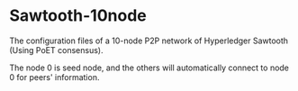 # Sawtooth-10node
The configuration files of a 10-node P2P network of Hyperledger Sawtooth (Using PoET consensus).

The node 0 is seed node, and the others will automatically connect to node 0 for peers' information.
